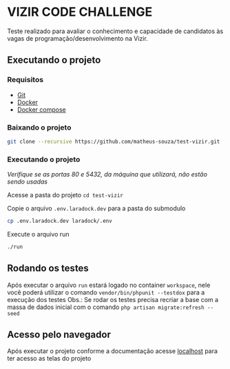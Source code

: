 # VIZIR CODE CHALLENGE
Teste realizado para avaliar o conhecimento e capacidade de candidatos às vagas de programação/desenvolvimento na Vizir.

## Executando o projeto
### Requisitos
- [Git](https://git-scm.com/)
- [Docker](https://www.docker.com/)
- [Docker compose](https://docs.docker.com/compose/)

### Baixando o projeto
```bash
git clone --recursive https://github.com/matheus-souza/test-vizir.git
```
### Executando o projeto
*Verifique se as portas 80 e 5432, da máquina que utilizará, não estão sendo usadas*

Acesse a pasta do projeto ```cd test-vizir```

Copie o arquivo ```.env.laradock.dev``` para a pasta do submodulo
```bash
cp .env.laradock.dev laradock/.env
```

Execute o arquivo run
```bash
./run
```

## Rodando os testes
Após executar o arquivo ```run``` estará logado no container ```workspace```, nele você poderá utilizar o comando ```vendor/bin/phpunit --testdox``` para a execução dos testes
Obs.: Se rodar os testes precisa recriar a base com a massa de dados inicial com o comando ```php artisan migrate:refresh --seed```

## Acesso pelo navegador
Após executar o projeto conforme a documentação acesse [localhost](http://localhost) para ter acesso as telas do projeto
